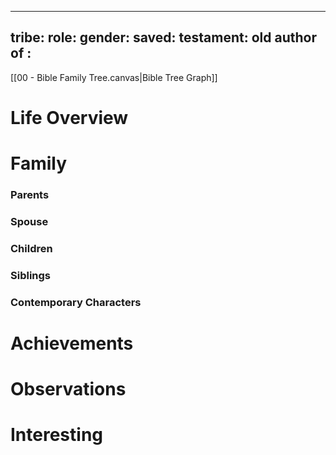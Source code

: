 

---
tribe:
role:
gender:
saved:
testament: old
author of :
---


[[00 - Bible Family Tree.canvas|Bible Tree Graph]]

# Life Overview



# Family

### Parents 
### Spouse
### Children 
### Siblings

### Contemporary Characters 


# Achievements 

# Observations

# Interesting 

